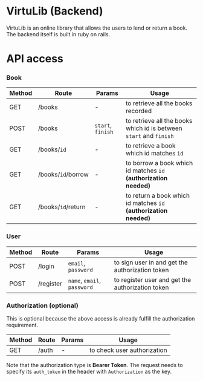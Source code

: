 # VirtuLib (Backend)

VirtuLib is an online library that allows the users to lend or return a book. The backend itself is built in ruby on rails.

# API access

### Book

| Method | Route | Params | Usage |
| ------ | ----- | ------ | ----- |
| GET | /books | - | to retrieve all the books recorded |
| POST | /books | `start`, `finish` | to retrieve all the books which id is between `start` and `finish` |
| GET | /books/`id` | - | to retrieve a book which id matches `id` |
| GET | /books/`id`/borrow | - | to borrow a book which id matches `id` <b>(authorization needed)</b> |
| GET | /books/`id`/return | - | to return a book which id matches `id` <b>(authorization needed)</b> |

### User

| Method | Route | Params | Usage |
| ------ | ----- | ------ | ----- |
| POST | /login | `email`, `password` | to sign user in and get the authorization token  |
| POST | /register | `name`, `email`, `password` | to register user and get the authorization token |

### Authorization (optional)

This is optional because the above access is already fulfill the authorization requirement.

| Method | Route | Params | Usage |
| ------ | ----- | ------ | ----- |
| GET | /auth | -  | to check user authorization |

Note that the authorization type is <b>Bearer Token</b>. The request needs to specify its `auth_token` in the header with `Authorization` as the key.
